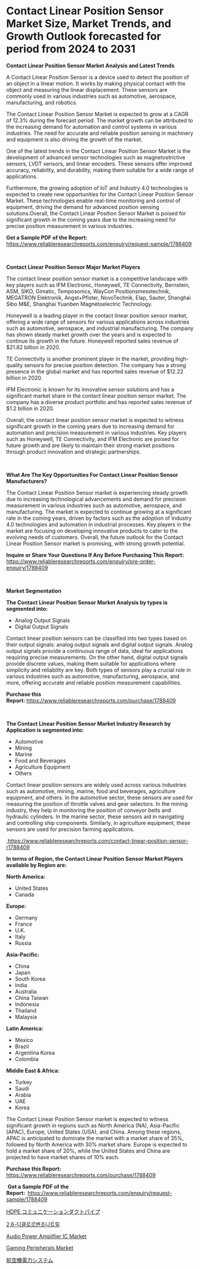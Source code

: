 <p><h1>Contact Linear Position Sensor Market Size, Market Trends, and Growth Outlook forecasted for period from 2024 to 2031</h1></p><p><strong>Contact Linear Position Sensor Market Analysis and Latest Trends</strong></p>
<p><p>A Contact Linear Position Sensor is a device used to detect the position of an object in a linear motion. It works by making physical contact with the object and measuring the linear displacement. These sensors are commonly used in various industries such as automotive, aerospace, manufacturing, and robotics.</p><p>The Contact Linear Position Sensor Market is expected to grow at a CAGR of 12.3% during the forecast period. The market growth can be attributed to the increasing demand for automation and control systems in various industries. The need for accurate and reliable position sensing in machinery and equipment is also driving the growth of the market.</p><p>One of the latest trends in the Contact Linear Position Sensor Market is the development of advanced sensor technologies such as magnetostrictive sensors, LVDT sensors, and linear encoders. These sensors offer improved accuracy, reliability, and durability, making them suitable for a wide range of applications.</p><p>Furthermore, the growing adoption of IoT and Industry 4.0 technologies is expected to create new opportunities for the Contact Linear Position Sensor Market. These technologies enable real-time monitoring and control of equipment, driving the demand for advanced position sensing solutions.Overall, the Contact Linear Position Sensor Market is poised for significant growth in the coming years due to the increasing need for precise position measurement in various industries.</p></p>
<p><strong>Get a Sample PDF of the Report:&nbsp;</strong> <a href="https://www.reliableresearchreports.com/enquiry/request-sample/1788409">https://www.reliableresearchreports.com/enquiry/request-sample/1788409</a></p>
<p>&nbsp;</p>
<p><strong>Contact Linear Position Sensor Major Market Players</strong></p>
<p><p>The contact linear position sensor market is a competitive landscape with key players such as IFM Electronic, Honeywell, TE Connectivity, Bernstein, ASM, SIKO, Gimatic, Temposonics, WayCon Positionsmesstechnik, MEGATRON Elektronik, Angst+Pfister, NovoTechnik, Elap, Sauter, Shanghai Sibo M&E, Shanghai Yuanben Magnetoelectric Technology.</p><p>Honeywell is a leading player in the contact linear position sensor market, offering a wide range of sensors for various applications across industries such as automotive, aerospace, and industrial manufacturing. The company has shown steady market growth over the years and is expected to continue its growth in the future. Honeywell reported sales revenue of $21.82 billion in 2020.</p><p>TE Connectivity is another prominent player in the market, providing high-quality sensors for precise position detection. The company has a strong presence in the global market and has reported sales revenue of $12.22 billion in 2020.</p><p>IFM Electronic is known for its innovative sensor solutions and has a significant market share in the contact linear position sensor market. The company has a diverse product portfolio and has reported sales revenue of $1.2 billion in 2020.</p><p>Overall, the contact linear position sensor market is expected to witness significant growth in the coming years due to increasing demand for automation and precision measurement in various industries. Key players such as Honeywell, TE Connectivity, and IFM Electronic are poised for future growth and are likely to maintain their strong market positions through product innovation and strategic partnerships.</p></p>
<p>&nbsp;</p>
<p><strong>What Are The Key Opportunities For Contact Linear Position Sensor Manufacturers?</strong></p>
<p><p>The Contact Linear Position Sensor market is experiencing steady growth due to increasing technological advancements and demand for precision measurement in various industries such as automotive, aerospace, and manufacturing. The market is expected to continue growing at a significant rate in the coming years, driven by factors such as the adoption of Industry 4.0 technologies and automation in industrial processes. Key players in the market are focusing on developing innovative products to cater to the evolving needs of customers. Overall, the future outlook for the Contact Linear Position Sensor market is promising, with strong growth potential.</p></p>
<p><strong>Inquire or Share Your Questions If Any Before Purchasing This Report:</strong> <a href="https://www.reliableresearchreports.com/enquiry/pre-order-enquiry/1788409">https://www.reliableresearchreports.com/enquiry/pre-order-enquiry/1788409</a></p>
<p>&nbsp;</p>
<p><strong>Market Segmentation</strong></p>
<p><strong>The Contact Linear Position Sensor Market Analysis by types is segmented into:</strong></p>
<p><ul><li>Analog Output Signals</li><li>Digital Output Signals</li></ul></p>
<p><p>Contact linear position sensors can be classified into two types based on their output signals: analog output signals and digital output signals. Analog output signals provide a continuous range of data, ideal for applications requiring precise measurements. On the other hand, digital output signals provide discrete values, making them suitable for applications where simplicity and reliability are key. Both types of sensors play a crucial role in various industries such as automotive, manufacturing, aerospace, and more, offering accurate and reliable position measurement capabilities.</p></p>
<p><strong>Purchase this Report:&nbsp;</strong><a href="https://www.reliableresearchreports.com/purchase/1788409">https://www.reliableresearchreports.com/purchase/1788409</a></p>
<p>&nbsp;</p>
<p><strong>The Contact Linear Position Sensor Market Industry Research by Application is segmented into:</strong></p>
<p><ul><li>Automotive</li><li>Mining</li><li>Marine</li><li>Food and Beverages</li><li>Agriculture Equipment</li><li>Others</li></ul></p>
<p><p>Contact linear position sensors are widely used across various industries such as automotive, mining, marine, food and beverages, agriculture equipment, and others. In the automotive sector, these sensors are used for measuring the position of throttle valves and gear selectors. In the mining industry, they help in monitoring the position of conveyor belts and hydraulic cylinders. In the marine sector, these sensors aid in navigating and controlling ship components. Similarly, in agriculture equipment, these sensors are used for precision farming applications.</p></p>
<p><a href="https://www.reliableresearchreports.com/contact-linear-position-sensor-r1788409">&nbsp;https://www.reliableresearchreports.com/contact-linear-position-sensor-r1788409</a></p>
<p><strong>In terms of Region, the Contact Linear Position Sensor Market Players available by Region are:</strong></p>
<p>
    <p> <strong> North America: </strong>
        <ul>
            <li>United States</li>
            <li>Canada</li>
        </ul>
        </p> 
    <p> <strong> Europe: </strong>
        <ul>
            <li>Germany</li>
            <li>France</li>
            <li>U.K.</li>
            <li>Italy</li>
            <li>Russia</li>
        </ul>
        </p> 
    <p> <strong> Asia-Pacific: </strong>
        <ul>
            <li>China</li>
            <li>Japan</li>
            <li>South Korea</li>
            <li>India</li>
            <li>Australia</li>
            <li>China Taiwan</li>
            <li>Indonesia</li>
            <li>Thailand</li>
            <li>Malaysia</li>
        </ul>
        </p> 
    <p> <strong> Latin America: </strong>
        <ul>
            <li>Mexico</li>
            <li>Brazil</li>
            <li>Argentina Korea</li>
            <li>Colombia</li>
        </ul>
        </p> 
    <p> <strong> Middle East & Africa: </strong>
        <ul>
            <li>Turkey</li>
            <li>Saudi</li>
            <li>Arabia</li>
            <li>UAE</li>
            <li>Korea</li>
        </ul>
    </p>
    </p>
<p><p>The Contact Linear Position Sensor market is expected to witness significant growth in regions such as North America (NA), Asia-Pacific (APAC), Europe, United States (USA), and China. Among these regions, APAC is anticipated to dominate the market with a market share of 35%, followed by North America with 30% market share. Europe is expected to hold a market share of 20%, while the United States and China are projected to have market shares of 10% each.</p></p>
<p><strong>Purchase this Report: </strong><a href="https://www.reliableresearchreports.com/purchase/1788409">https://www.reliableresearchreports.com/purchase/1788409</a></p>
<p>&nbsp;<strong>Get a Sample PDF of the Report:&nbsp;&nbsp;</strong><a href="https://www.reliableresearchreports.com/enquiry/request-sample/1788409">https://www.reliableresearchreports.com/enquiry/request-sample/1788409</a></p>
<p><strong></strong></p>
<p><p><a href="https://github.com/SimeonBode1/Market-Research-Report-List-1/blob/main/1378381148367.md">HDPE コミュニケーションダクトパイプ</a></p><p><a href="https://github.com/marufmohassin05/Market-Research-Report-List-1/blob/main/8390795157610.md">2,6-디클로르벤조니트릴</a></p><p><a href="https://github.com/itulahketika112/Market-Research-Report-List-1/blob/main/audio-power-amplifier-ic-market.md">Audio Power Amplifier IC Market</a></p><p><a href="https://github.com/NorbertYates/Market-Research-Report-List-5/blob/main/gaming-peripherals-market.md">Gaming Peripherals Market</a></p><p><a href="https://github.com/leigh4852023/Market-Research-Report-List-1/blob/main/2930556148366.md">航空機電力システム</a></p></p>
